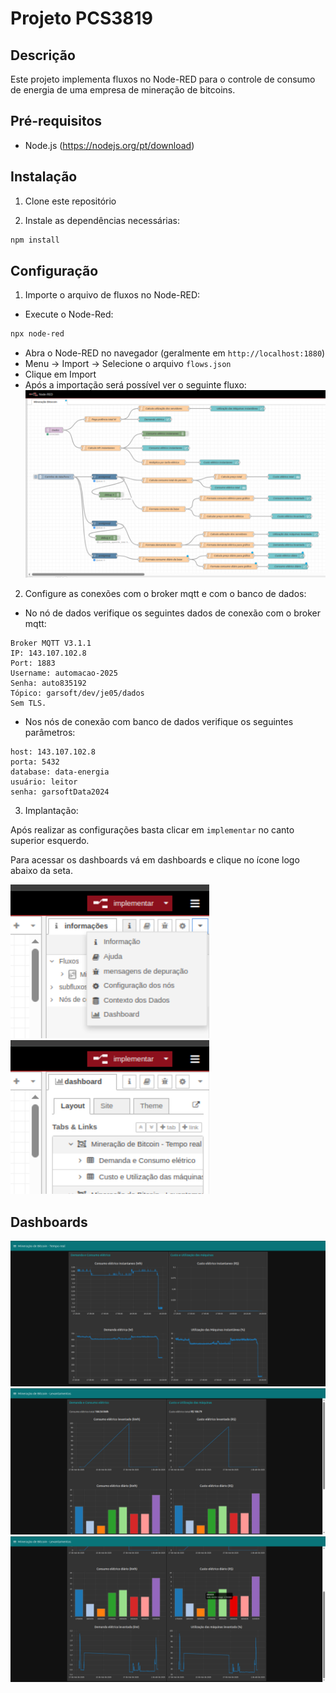 # Projeto PCS3819

## Descrição

Este projeto implementa fluxos no Node-RED para o controle de consumo de energia de uma empresa de mineração de bitcoins.

## Pré-requisitos

- Node.js (https://nodejs.org/pt/download)

## Instalação

1. Clone este repositório

2. Instale as dependências necessárias:

```bash
npm install
```

## Configuração

1. Importe o arquivo de fluxos no Node-RED:

- Execute o Node-Red:

```bash
npx node-red
```

- Abra o Node-RED no navegador (geralmente em `http://localhost:1880`)
- Menu → Import → Selecione o arquivo `flows.json`
- Clique em Import
- Após a importação será possível ver o seguinte fluxo:
  ![Fluxo Node-Red](images/fluxo_node_red.png)

2. Configure as conexões com o broker mqtt e com o banco de dados:

- No nó de dados verifique os seguintes dados de conexão com o broker mqtt:

```
Broker MQTT V3.1.1
IP: 143.107.102.8
Port: 1883
Username: automacao-2025
Senha: auto835192
Tópico: garsoft/dev/je05/dados
Sem TLS.
```

- Nos nós de conexão com banco de dados verifique os seguintes parâmetros:

```
host: 143.107.102.8
porta: 5432
database: data-energia
usuário: leitor
senha: garsoftData2024
```

3. Implantação:

Após realizar as configurações basta clicar em `implementar` no canto superior esquerdo.

Para acessar os dashboards vá em dashboards e clique no ícone logo abaixo da seta.

![Aba Dashboards](images/aba_dashboards.png)
![Botão para abrir os Dashboards](images/botao_abrir_dashboards.png)

## Dashboards

![Dados de tempo real](images/tempo_real.png)
![Dados acumulados 1](images/levantamento_1.png)
![Dados acumulados 2](images/levantamento_2.png)
